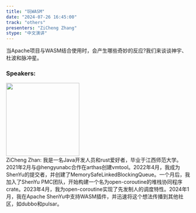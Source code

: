 ```yaml
---
title: "玩WASM"
date: "2024-07-26 16:45:00" 
track: "others"
presenters: "ZiCheng Zhang"
stype: "中文演讲"
---
```

当Apache项目与WASM结合使用时，会产生哪些奇妙的反应?我们来谈谈神宇、杜波和脉冲星。
 ### Speakers: 
 <img src="https://sessionize.com/image/31d5-400o400o1-3FGieBfkH5PX2HrwkfX78C.jpg" width="200" /><br>ZiCheng Zhan: 我是一名Java开发人员和rust爱好者，毕业于江西师范大学。2021年2月与@hengyunabc合作在arthas创建vmtool。2022年4月，我成为ShenYu的提交者，并创建了MemorySafeLinkedBlockingQueue。一个月后，我加入了ShenYu PMC团队，开始构建一个名为open-coroutine的堆栈协同程序crate。2023年4月，我为open-coroutine实现了先发制人的调度特性。2024年1月，我在Apache ShenYu中支持WASM插件，并迅速将这个想法传播到其他社区，如dubbo和pulsar。
 <br><br>